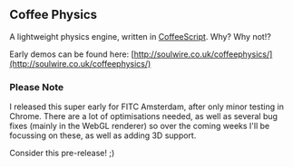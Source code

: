 ## Coffee Physics

A lightweight physics engine, written in [CoffeeScript](http://coffeescript.org/). Why? Why not!?

Early demos can be found here: [http://soulwire.co.uk/coffeephysics/](http://soulwire.co.uk/coffeephysics/)

### Please Note

I released this super early for FITC Amsterdam, after only minor testing in Chrome. There are a lot of optimisations needed, as well as several bug fixes (mainly in the WebGL renderer) so over the coming weeks I'll be focussing on these, as well as adding 3D support.

Consider this pre-release! ;)